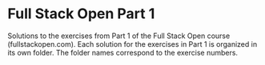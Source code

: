 # Full Stack Open Part 1

Solutions to the exercises from Part 1 of the Full Stack Open course (fullstackopen.com). Each solution for the exercises in Part 1 is organized in its own folder. The folder names correspond to the exercise numbers.
